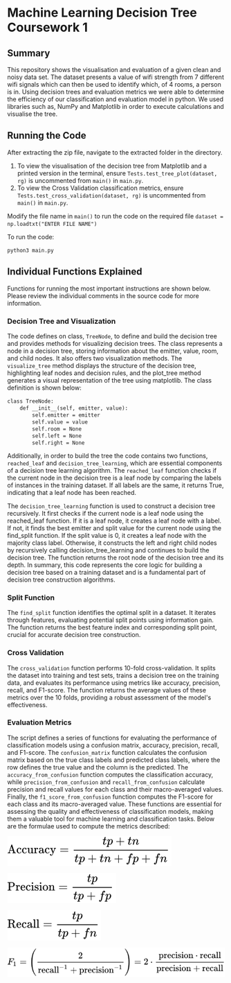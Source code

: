 # Machine Learning Decision Tree Coursework 1

## Summary 
This repository shows the visualisation and evaluation of a given clean and noisy data set. The dataset presents a value of wifi strength from 7 different wifi signals which can then be used to identify which, of 4 rooms, a person is in. Using decision trees and evaluation metrics we were able to determine the efficiency of our classification and evaluation model in python. We used libraries such as, NumPy and Matplotlib in order to execute calculations and visualise the tree.

## Running the Code
After extracting the zip file, navigate to the extracted folder in the directory.

1. To view the visualisation of the decision tree from Matplotlib and a printed version in the terminal, ensure `Tests.test_tree_plot(dataset, rg)` is uncommented from `main()` in `main.py`.
2. To view the Cross Validation classification metrics, ensure `Tests.test_cross_validation(dataset, rg)` is uncommented from `main()` in `main.py`.

Modify the file name in `main()` to run the code on the required file `dataset = np.loadtxt("ENTER FILE NAME")`

To run the code:

```
python3 main.py
```
## Individual Functions Explained 

Functions for running the most important instructions are shown below. Please review the individual comments in the source code for more information.

### Decision Tree and Visualization

The code defines on class, `TreeNode`, to define and build the decision tree and provides methods for visualizing decision trees. The class represents a node in a decision tree, storing information about the emitter, value, room, and child nodes. It also offers two visualization methods. The `visualize_tree` method displays the structure of the decision tree, highlighting leaf nodes and decision rules, and the plot_tree method generates a visual representation of the tree using matplotlib. The class definition is shown below:
```
class TreeNode:
    def __init__(self, emitter, value):
        self.emitter = emitter
        self.value = value
        self.room = None
        self.left = None
        self.right = None
```
Additionally, in order to build the tree the code contains two functions, `reached_leaf` and `decision_tree_learning`, which are essential components of a decision tree learning algorithm. The `reached_leaf` function checks if the current node in the decision tree is a leaf node by comparing the labels of instances in the training dataset. If all labels are the same, it returns True, indicating that a leaf node has been reached.

The `decision_tree_learning` function is used to construct a decision tree recursively. It first checks if the current node is a leaf node using the reached_leaf function. If it is a leaf node, it creates a leaf node with a label. If not, it finds the best emitter and split value for the current node using the find_split function. If the split value is 0, it creates a leaf node with the majority class label. Otherwise, it constructs the left and right child nodes by recursively calling decision_tree_learning and continues to build the decision tree. The function returns the root node of the decision tree and its depth. In summary, this code represents the core logic for building a decision tree based on a training dataset and is a fundamental part of decision tree construction algorithms.

### Split Function
The `find_split` function identifies the optimal split in a dataset. It iterates through features, evaluating potential split points using information gain. The function returns the best feature index and corresponding split point, crucial for accurate decision tree construction.

### Cross Validation
The `cross_validation` function performs 10-fold cross-validation. It splits the dataset into training and test sets, trains a decision tree on the training data, and evaluates its performance using metrics like accuracy, precision, recall, and F1-score. The function returns the average values of these metrics over the 10 folds, providing a robust assessment of the model's effectiveness.

### Evaluation Metrics 
The script defines a series of functions for evaluating the performance of classification models using a confusion matrix, accuracy, precision, recall, and F1-score. The `confusion_matrix` function calculates the confusion matrix based on the true class labels and predicted class labels, where the row defines the true value and the column is the predicted. The `accuracy_from_confusion` function computes the classification accuracy, while `precision_from_confusion` and `recall_from_confusion` calculate precision and recall values for each class and their macro-averaged values. Finally, the `f1_score_from_confusion` function computes the F1-score for each class and its macro-averaged value. These functions are essential for assessing the quality and effectiveness of classification models, making them a valuable tool for machine learning and classification tasks. Below are the formulae used to compute the metrics described:

![Alt Text](https://raw.githubusercontent.com/KennyMiyasato/classification_report_precision_recall_f1-score_blog_post/b059ac3f2ac16780d4deb2405060513b7cd2813c/images/accuracy_formula.svg)

![Alt Text](https://raw.githubusercontent.com/KennyMiyasato/classification_report_precision_recall_f1-score_blog_post/b059ac3f2ac16780d4deb2405060513b7cd2813c/images/precision_formula.svg)

![Alt Text](https://github.com/KennyMiyasato/classification_report_precision_recall_f1-score_blog_post/raw/master/images/recall_formula.svg)

![Alt Text](https://github.com/KennyMiyasato/classification_report_precision_recall_f1-score_blog_post/raw/master/images/f1-score_formula.svg)


